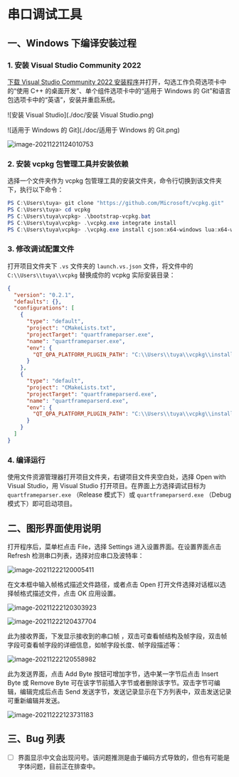 ﻿# 串口调试工具

## 一、Windows 下编译安装过程

### 1. 安装 Visual Studio Community 2022

[下载 Visual Studio Community 2022 安装程序](https://visualstudio.microsoft.com/zh-hans/vs/community/)并打开，勾选工作负荷选项卡中的“使用 C++ 的桌面开发”、单个组件选项卡中的“适用于 Windows 的 Git”和语言包选项卡中的“英语”，安装并重启系统。

![安装 Visual Studio](./doc/安装 Visual Studio.png)

![适用于 Windows 的 Git](./doc/适用于 Windows 的 Git.png)

![image-20211221124010753](./doc/英语语言包.png)

### 2. 安装 vcpkg 包管理工具并安装依赖

选择一个文件夹作为 vcpkg 包管理工具的安装文件夹，命令行切换到该文件夹下，执行以下命令：

``` powershell
PS C:\Users\tuya> git clone "https://github.com/Microsoft/vcpkg.git"
PS C:\Users\tuya> cd vcpkg
PS C:\Users\tuya\vcpkg> .\bootstrap-vcpkg.bat
PS C:\Users\tuya\vcpkg> .\vcpkg.exe integrate install
PS C:\Users\tuya\vcpkg> .\vcpkg.exe install cjson:x64-windows lua:x64-windows gtest:x64-windows qtbase:x64-windows qttools:x64-windows qtserialport:x64-windows
```

### 3. 修改调试配置文件

打开项目文件夹下 `.vs` 文件夹的 `launch.vs.json` 文件，将文件中的 `C:\\Users\\tuya\\vcpkg` 替换成你的 vcpkg 实际安装目录：

```json
{
  "version": "0.2.1",
  "defaults": {},
  "configurations": [
    {
      "type": "default",
      "project": "CMakeLists.txt",
      "projectTarget": "quartframeparser.exe",
      "name": "quartframeparser.exe",
      "env": {
        "QT_QPA_PLATFORM_PLUGIN_PATH": "C:\\Users\\tuya\\vcpkg\\installed\\x64-windows\\Qt6\\plugins\\platforms"
      }
    },
    {
      "type": "default",
      "project": "CMakeLists.txt",
      "projectTarget": "quartframeparserd.exe",
      "name": "quartframeparserd.exe",
      "env": {
        "QT_QPA_PLATFORM_PLUGIN_PATH": "C:\\Users\\tuya\\vcpkg\\installed\\x64-windows\\debug\\Qt6\\plugins\\platforms"
      }
    }
  ]
}
```

### 4. 编译运行

使用文件资源管理器打开项目文件夹，右键项目文件夹空白处，选择 Open with Visual Studio，用 Visual Studio 打开项目。在界面上方选择调试目标为 `quartframeparser.exe` （Release 模式下）或 `quartframeparserd.exe` （Debug 模式下）即可启动项目。

## 二、图形界面使用说明

打开程序后，菜单栏点击 File，选择 Settings 进入设置界面。在设置界面点击 Refresh 检测串口列表，选择对应串口及波特率：

![image-20211222120005411](./doc/设置界面.png)

在文本框中输入帧格式描述文件路径，或者点击 Open 打开文件选择对话框以选择帧格式描述文件，点击 OK 应用设置。

![image-20211222120303923](./doc/文件选择.png)

![image-20211222120437704](./doc/设置完成.png)

此为接收界面，下发显示接收到的串口帧 ，双击可查看帧结构及帧字段，双击帧字段可查看帧字段的详细信息，如帧字段长度、帧字段描述等：

![image-20211222120558982](./doc/接收界面.png)

此为发送界面，点击 Add Byte 按钮可增加字节，选中某一字节后点击 Insert Byte 或 Remove Byte 可在该字节前插入字节或者删除该字节。双击字节可编辑，编辑完成后点击 Send 发送字节，发送记录显示在下方列表中，双击发送记录可重新编辑并发送。

![image-20211222123731183](./doc/发送界面.png)

## 三、Bug 列表

- [ ] 界面显示中文会出现问号。该问题推测是由于编码方式导致的，但也有可能是字体问题，目前正在排查中。
